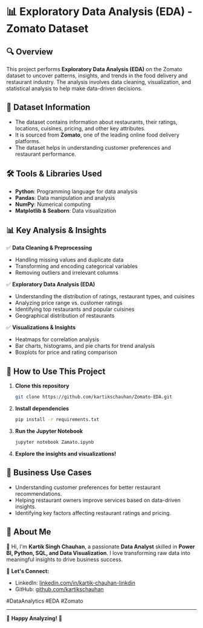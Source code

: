# 📊 Exploratory Data Analysis (EDA) - Zomato Dataset

## 🔍 Overview
This project performs **Exploratory Data Analysis (EDA)** on the Zomato dataset to uncover patterns, insights, and trends in the food delivery and restaurant industry. The analysis involves data cleaning, visualization, and statistical analysis to help make data-driven decisions.

## 📂 Dataset Information
- The dataset contains information about restaurants, their ratings, locations, cuisines, pricing, and other key attributes.
- It is sourced from **Zomato**, one of the leading online food delivery platforms.
- The dataset helps in understanding customer preferences and restaurant performance.

## 🛠️ Tools & Libraries Used
- **Python**: Programming language for data analysis
- **Pandas**: Data manipulation and analysis
- **NumPy**: Numerical computing
- **Matplotlib & Seaborn**: Data visualization

## 📊 Key Analysis & Insights
✅ **Data Cleaning & Preprocessing**
   - Handling missing values and duplicate data
   - Transforming and encoding categorical variables
   - Removing outliers and irrelevant columns

✅ **Exploratory Data Analysis (EDA)**
   - Understanding the distribution of ratings, restaurant types, and cuisines
   - Analyzing price range vs. customer ratings
   - Identifying top restaurants and popular cuisines
   - Geographical distribution of restaurants
   
✅ **Visualizations & Insights**
   - Heatmaps for correlation analysis
   - Bar charts, histograms, and pie charts for trend analysis
   - Boxplots for price and rating comparison

## 📌 How to Use This Project
1. **Clone this repository**
   ```bash
   git clone https://github.com/kartikschauhan/Zomato-EDA.git
   ```
2. **Install dependencies**
   ```bash
   pip install -r requirements.txt
   ```
3. **Run the Jupyter Notebook**
   ```bash
   jupyter notebook Zamato.ipynb
   ```
4. **Explore the insights and visualizations!**

## 🎯 Business Use Cases
- Understanding customer preferences for better restaurant recommendations.
- Helping restaurant owners improve services based on data-driven insights.
- Identifying key factors affecting restaurant ratings and pricing.


## 📌 **About Me**  
👋 Hi, I'm **Kartik Singh Chauhan**, a passionate **Data Analyst** skilled in **Power BI, Python, SQL, and Data Visualization**. I love transforming raw data into meaningful insights to drive business success.  

🔗 **Let's Connect:**  
- LinkedIn: [linkedin.com/in/kartik-chauhan-linkdin](https://www.linkedin.com/in/kartik-chauhan-linkdin/)  
- GitHub: [github.com/kartikschauhan](https://github.com/kartikschauhan)  

#DataAnalytics #EDA #Zomato

---

📌 **Happy Analyzing!** 🎉

